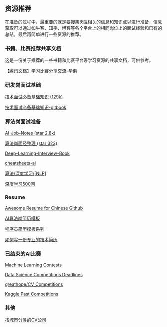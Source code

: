 ## 资源推荐

在准备的过程中，最重要的就是要搜集岗位相关的信息和知识点以进行准备，信息获取可以通过如牛客、知乎、博客等各个平台上的相同岗位上的面试经验和已有的总结，最后再简单进行一些资源的推荐。

### 书籍、比赛推荐共享文档

这是一份关于推荐的一些书籍和比赛平台等学习资源的共享文档，可供参考。

[【腾讯文档】学习比赛分享交流-华俱](https://docs.qq.com/sheet/DQndmWnBXZnljWVNm)

### 研发岗面试基础

[技术面试必备基础知识 (129k)](https://github.com/CyC2018/CS-Notes)

[技术面试必备基础知识-gitbook](http://www.cyc2018.xyz/#%E7%AE%97%E6%B3%95)

### 算法岗面试准备

[AI-Job-Notes (star 2.8k)](https://github.com/amusi/AI-Job-Notes)

[算法岗面经整理 (star 323)](https://github.com/DWCTOD/interview)

[Deep-Learning-Interview-Book](https://github.com/amusi/Deep-Learning-Interview-Book)

[cheatsheets-ai](https://github.com/kailashahirwar/cheatsheets-ai)

[算法/深度学习/[NLP]](https://github.com/HarleysZhang/2019_algorithm_intern_information)

[深度学习500问](https://github.com/scutan90/DeepLearning-500-questions)

### Resume

[Awesome Resume for Chinese Github](https://github.com/dyweb/awesome-resume-for-chinese)

[AI算法岗简历模板](https://github.com/amusi/AI-Job-Resume)

[程序员简历模板系列](https://github.com/geekcompany/ResumeSample)

[如何写一份专业的技术简历](https://mp.weixin.qq.com/s?__biz=MzA5NDk4NDcwMw==&mid=2651388719&idx=1&sn=84ec4d342f85199b7f4dd5bdaa535949&chksm=8bba1bbfbccd92a9425c7dd0efdf4924c0308bb62ee6808f202c7a8f52fd6b78e43ed954bbb9&scene=0&xtrack=1&key=ff1b1d089c15295c18c4772c5513870b3f444ddfc7eedefb34d50858e7be4c2d678cac2b24aa0356f577aa7c34a5bacdfdcac62bace0a0b7ec262694292724fd25f4c1ec3d115ad041ea0fc899723239&ascene=14&uin=MTM2NDUyMTkxOQ%3D%3D&devicetype=Windows+10&version=62070158&lang=zh_CN&exportkey=AzjSleucIgNxHjJEKgZIQkc%3D&pass_ticket=isK%2FwATeORDKA144xaM2%2FZkXRQIChncFMP25btSedNMCRsZBUEgl7YxoVEFxq8eQ)

### 已结束的AI比赛

[Machine Learning Contests](https://mlcontests.com/)

[Data Science Competitions Deadlines](https://www.datascicamp.com/?sub=DM,CV,NLP,RL,SP)

[greathope/CV_Competitions](https://github.com/greathope/CV_Competitions)

[Kaggle Past Competitions](http://kagglesolutions.com/)

### 其他

[按城市分类的CV公司](https://github.com/amusi/CV-Company-List)